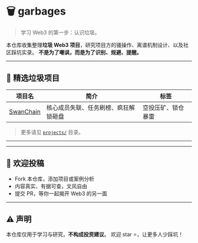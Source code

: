 # 🗑 garbages

> 学习 Web3 的第一步：认识垃圾。

本仓库收集整理**垃圾 Web3 项目**，研究项目方的骚操作、离谱机制设计、以及社区踩坑实录。
**不是为了嘲讽，而是为了识别、规避、提醒。**

---

## 📌 精选垃圾项目

| 项目名                                    | 简介                 | 标签        |
| -------------------------------------- | ------------------ | --------- |
| [SwanChain](./projects/garbage_swan.md)   | 核心成员失联、任务刷榜、疯狂解锁砸盘 | 空投压矿、锁仓暴雷 |


> 更多请见 [`projects/`](./projects/) 目录。

---

---

## 🙌 欢迎投稿

* Fork 本仓库，添加项目或案例分析
* 内容真实、有据可查，文风自由
* 提交 PR，等你一起揭开 Web3 的另一面

---

## ⚠️ 声明

本仓库仅用于学习与研究，**不构成投资建议**。
欢迎 star ⭐，让更多人少踩坑！

